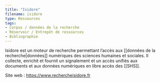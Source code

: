 ```yaml
---
title: "Isidore"
filename: isidore
type: Ressources
tags:
- Corpus / données de la recherche
- Réservoir / Entrepôt de ressources
- Bibliographie
---
```


Isidore est un moteur de recherche permettant l’accès aux [[données de la recherche|données]] numériques des sciences humaines et sociales. Il collecte, enrichit et fournit un signalement et un accès unifiés aux documents et aux données numériques en libre accès des [[SHS]].

Site web : <https://www.rechercheisidore.fr>


